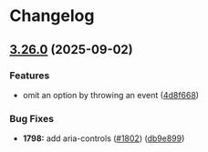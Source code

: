 # Changelog

## [3.26.0](https://github.com/nextcloud-libraries/vue-select/compare/v3.25.1...v3.26.0) (2025-09-02)


### Features

* omit an option by throwing an event ([4d8f668](https://github.com/nextcloud-libraries/vue-select/commit/4d8f668f37f1248acb4971bb6c92a300560d1052))


### Bug Fixes

* **1798:** add aria-controls ([#1802](https://github.com/nextcloud-libraries/vue-select/issues/1802)) ([db9e899](https://github.com/nextcloud-libraries/vue-select/commit/db9e8999f809798dc08ccc38176726c8af5e7081))
